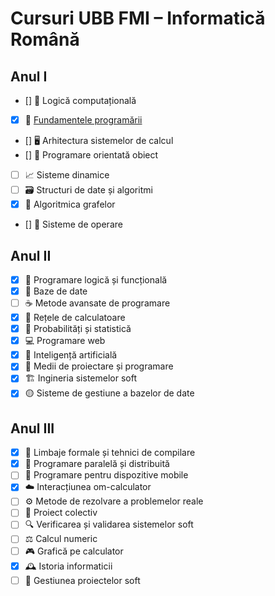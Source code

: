 # Cursuri UBB FMI – Informatică Română

## Anul I
- [] 🎲 Logică computațională
- [x] 🐍 [Fundamentele programării](./Anul%201/FUNDAMENTELE%20PROGRAMARII/)
- [] 🖥️ Arhitectura sistemelor de calcul
- [] 🔧 Programare orientată obiect
- [ ] 📈 Sisteme dinamice
- [ ] 🗃️ Structuri de date și algoritmi
- [x] 🚀 Algoritmica grafelor
- [] 🐧 Sisteme de operare

## Anul II
- [x] 🦉 Programare logică și funcțională
- [x] 💾 Baze de date
- [ ] ☕ Metode avansate de programare
- [x] 📡 Rețele de calculatoare
- [x] 🎲 Probabilități și statistică
- [x] 💻 Programare web
- [x] 🤖 Inteligență artificială
- [x] 🧰 Medii de proiectare și programare
- [x] 🏗️ Ingineria sistemelor soft
- [x] 🟡 Sisteme de gestiune a bazelor de date

## Anul III
- [x] 🧪 Limbaje formale și tehnici de compilare
- [x] 🔗 Programare paralelă și distribuită
- [ ] 📱 Programare pentru dispozitive mobile
- [x] ☁️ Interacțiunea om-calculator
- [ ] ⚙️ Metode de rezolvare a problemelor reale
- [ ] 🤝 Proiect colectiv
- [ ] 🔍 Verificarea și validarea sistemelor soft
- [ ] ⚖️ Calcul numeric
- [ ] 🎮 Grafică pe calculator
- [x] 🕰️ Istoria informaticii
- [ ] 🧠 Gestiunea proiectelor soft
